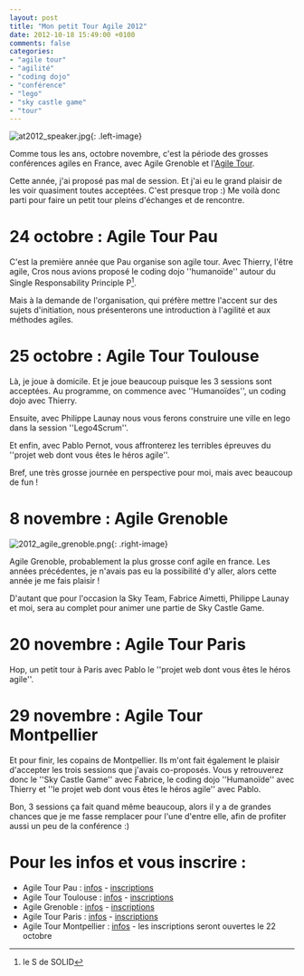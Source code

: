 ```yaml
---
layout: post
title: "Mon petit Tour Agile 2012"
date: 2012-10-18 15:49:00 +0100
comments: false
categories: 
- "agile tour"
- "agilité"
- "coding dojo"
- "conférence"
- "lego"
- "sky castle game"
- "tour"
---
```

![at2012_speaker.jpg](https://blog.crafting-labs.fr/images/logo/.at2012_speaker_s.jpg){: .left-image}

Comme tous les ans, octobre novembre, c'est la période des grosses conférences agiles en France, avec Agile Grenoble et l'[Agile Tour](http://www.agiletour.org).

Cette année, j'ai proposé pas mal de session. Et j'ai eu le grand plaisir de les voir quasiment toutes acceptées. C'est presque trop :)
Me voilà donc parti pour faire un petit tour pleins d'échanges et de rencontre.


# 24 octobre : Agile Tour Pau

C'est la première année que Pau organise son agile tour.
Avec Thierry, l'être agile, Cros nous avions proposé le coding dojo ''humanoïde'' autour du Single Responsability Principle P[^1].

Mais à la demande de l'organisation, qui préfère mettre l'accent sur des sujets d'initiation, nous présenterons une introduction à l'agilité et aux méthodes agiles.


# 25 octobre : Agile Tour Toulouse
Là, je joue à domicile. Et je joue beaucoup puisque les 3 sessions sont acceptées.
Au programme, on commence avec ''Humanoïdes'', un coding dojo avec Thierry.

Ensuite, avec Philippe Launay nous vous ferons construire une ville en lego dans la session ''Lego4Scrum''.

Et enfin, avec Pablo Pernot, vous affronterez les terribles épreuves du ''projet web dont vous êtes le héros agile''.

Bref, une très grosse journée en perspective pour moi, mais avec beaucoup de fun !


# 8 novembre : Agile Grenoble
![2012_agile_grenoble.png](https://blog.crafting-labs.fr/images/logo/2012_agile_grenoble.png){: .right-image}

Agile Grenoble, probablement la plus grosse conf agile en france.
Les années précédentes, je n'avais pas eu la possibilité d'y aller, alors cette année je me fais plaisir !

D'autant que pour l'occasion la Sky Team, Fabrice Aimetti, Philippe Launay et moi, sera au complet pour animer une partie de Sky Castle Game.


#  20 novembre : Agile Tour Paris
Hop, un petit tour à Paris avec Pablo le ''projet web dont vous êtes le héros agile''.


# 29 novembre : Agile Tour Montpellier
Et pour finir, les copains de Montpellier. Ils m'ont fait également le plaisir d'accepter les trois sessions que j'avais co-proposés. 
Vous y retrouverez donc le ''Sky Castle Game'' avec Fabrice, le coding dojo ''Humanoïde'' avec Thierry et ''le projet web dont vous êtes le héros agile'' avec Pablo.

Bon, 3 sessions ça fait quand même beaucoup, alors il y a de grandes chances que je me fasse remplacer pour l'une d'entre elle, afin de profiter aussi un peu de la conférence :)

# Pour les infos et vous inscrire :
* Agile Tour Pau : [infos](http://www.pyrenees-agile.org/agile-tour-pau-2012/) - [inscriptions](http://agiletourpau2012.eventbrite.fr/)
* Agile Tour Toulouse : [infos](http://tour.agiletoulouse.fr/) - [inscriptions](http://agiletoulouse.fr/boutique/catalog/product_info.php?products_id=37)
* Agile Grenoble : [infos](http://2012.agile-grenoble.org/home) - [inscriptions](https://www.weezevent.com/agile-grenoble-2012)
* Agile Tour Paris : [infos](http://at2012.agiletour.org/fr/paris.html) - [inscriptions](https://msevents.microsoft.com/cui/EventDetail.aspx?culture=fr-FR&EventID=1032529836&IO=tlPdy5PRvfiID3Hib50u8w%3d%3d)
* Agile Tour Montpellier : [infos](http://at2012.agiletour.org/fr/Montpellier.html) - les inscriptions seront ouvertes le 22 octobre


[^1]: le S de SOLID

